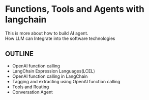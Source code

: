 # Functions, Tools and Agents with langchain
This is more about how to build AI agent.</br>
  How LLM can Integrate into the software technologies 

## OUTLINE
- OpenAI function calling
- LangChain Expression Languages(LCEL)
- OpenAI function calling in LangChain
- Tagging and extracting using OpenAI function calling
- Tools and Routing
- Conversation Agent 
